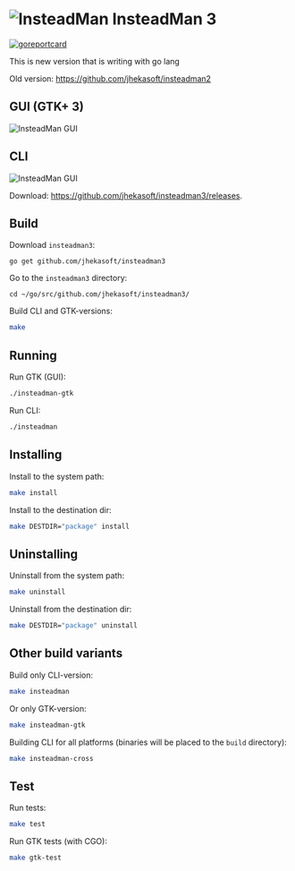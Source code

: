 ![InsteadMan](https://github.com/jhekasoft/insteadman3/raw/master/resources/images/logo32x32.png "InsteadMan") 
InsteadMan 3
============

[![goreportcard](https://goreportcard.com/badge/github.com/jhekasoft/insteadman3)](https://goreportcard.com/report/github.com/jhekasoft/insteadman3)

This is new version that is writing with go lang

Old version: https://github.com/jhekasoft/insteadman2

GUI (GTK+ 3)
---

![InsteadMan GUI](https://github.com/jhekasoft/insteadman3/raw/master/resources/images/gtk-3_0_2-screenshot.png "InsteadMan GUI (GTK)")


CLI
---

![InsteadMan GUI](https://github.com/jhekasoft/insteadman3/raw/master/resources/images/cli-3_0_2-screenshot.png "InsteadMan CLI")

Download: https://github.com/jhekasoft/insteadman3/releases.

Build
-----

Download `insteadman3`:

```
go get github.com/jhekasoft/insteadman3
```

Go to the `insteadman3` directory:

```
cd ~/go/src/github.com/jhekasoft/insteadman3/
```

Build CLI and GTK-versions:

```bash
make
```

Running
-------

Run GTK (GUI):

```bash
./insteadman-gtk
```


Run CLI:

```bash
./insteadman
```

Installing
----------

Install to the system path:

```bash
make install
```

Install to the destination dir:

```bash
make DESTDIR="package" install
```

Uninstalling
------------

Uninstall from the system path:

```bash
make uninstall
```

Uninstall from the destination dir:

```bash
make DESTDIR="package" uninstall
```

Other build variants
--------------------

Build only CLI-version:

```bash
make insteadman
```

Or only GTK-version:

```bash
make insteadman-gtk
```

Building CLI for all platforms (binaries will be placed to the `build` directory):

```bash
make insteadman-cross
```

Test
----

Run tests:

```bash
make test
```

Run GTK tests (with CGO):

```bash
make gtk-test
```
